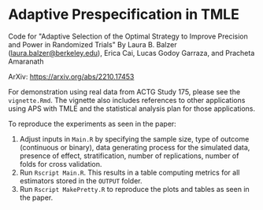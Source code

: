 # Adaptive Prespecification in TMLE
Code for "Adaptive Selection of the Optimal Strategy to Improve Precision and Power in Randomized Trials"
By Laura B. Balzer (laura.balzer@berkeley.edu), Erica Cai, 	Lucas Godoy Garraza, and Pracheta Amaranath

ArXiv: https://arxiv.org/abs/2210.17453

For demonstration using real data from ACTG Study 175, please see the `vignette.Rmd`. The vignette also includes references to other applications using APS with TMLE and the statistical analysis plan for those applications.

To reproduce the experiments as seen in the paper: 
1. Adjust inputs in ``Main.R`` by specifying the sample size, type of outcome (continuous or binary), data generating process for the simulated data, presence of effect, stratification, number of replications, number of folds for cross validation.
2. Run ``Rscript Main.R``. This results in a table computing metrics for all estimators stored in the ``OUTPUT`` folder. 
3. Run ``Rscript MakePretty.R`` to reproduce the plots and tables as seen in the paper. 


